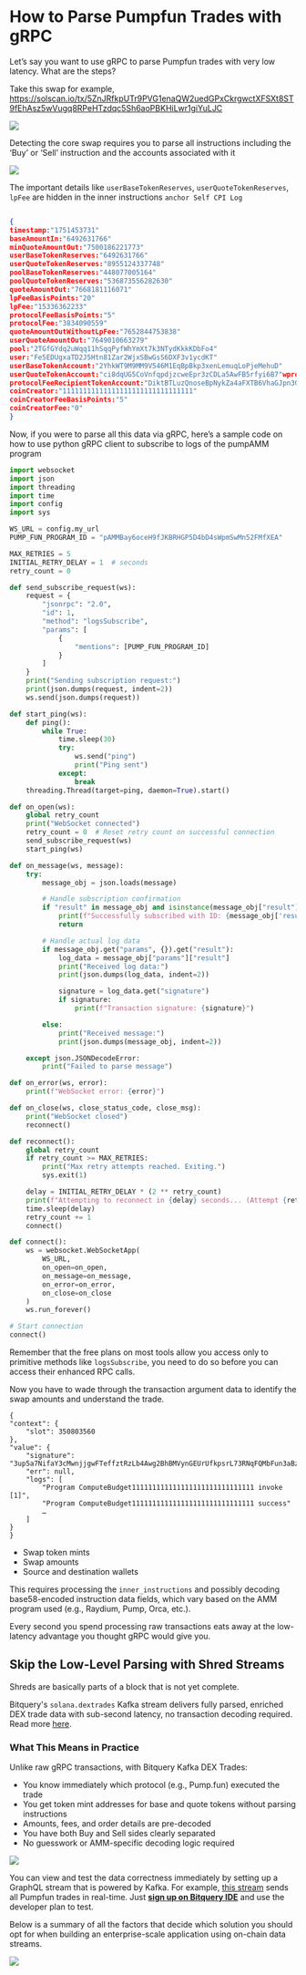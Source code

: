 # How to Parse Pumpfun Trades with gRPC

Let’s say you want to use gRPC to parse Pumpfun trades with very low latency. What are the steps?

Take this swap for example, https://solscan.io/tx/5ZnJRfkpUTr9PVG1enaQW2uedGPxCkrgwctXFSXt8ST9fEhAsz5wVugq8RPeHTzdqc5Sh6aoPBKHiLwr1giYuLJC

![](/solscan.png)

Detecting the core swap requires you to parse all instructions including the ‘Buy’ or ‘Sell’ instruction and the accounts associated with it

![](/solscanlog.png)

The important details like `userBaseTokenReserves`, `userQuoteTokenReserves`, `lpFee` are hidden in the inner instructions `anchor Self CPI Log`

```JSON

{
timestamp:"1751453731"
baseAmountIn:"6492631766"
minQuoteAmountOut:"7500186221773"
userBaseTokenReserves:"6492631766"
userQuoteTokenReserves:"8955124337748"
poolBaseTokenReserves:"448077005164"
poolQuoteTokenReserves:"536873556282630"
quoteAmountOut:"7668181116071"
lpFeeBasisPoints:"20"
lpFee:"15336362233"
protocolFeeBasisPoints:"5"
protocolFee:"3834090559"
quoteAmountOutWithoutLpFee:"7652844753838"
userQuoteAmountOut:"7649010663279"
pool:"2TGfGYdq2uWqq11hSqqPyfWhYmXt7k3NTydKkkKDbFo4"
user:"Fe5EDUgxaTD2J5Htn81Zar2WjxSBwGsS6DXF3v1ycdKT"
userBaseTokenAccount:"2YhkWT9M9MM9V546M1EqBpBkp3xenLemuqLoPjeMehuD"
userQuoteTokenAccount:"ci8dqUG5CoVnfqpdjzcweEpr3zCDLa5AwFB5rfyi6B7"wprotocolFeeRecipient:"7VtfL8fvgNfhz17qKRMjzQEXgbdpnHHHQRh54R9jP2RJ"
protocolFeeRecipientTokenAccount:"DiktBTLuzQnoseBpNykZa4aFXTB6VhaGJpn3CrHEBDGd"
coinCreator:"11111111111111111111111111111111"
coinCreatorFeeBasisPoints:"5"
coinCreatorFee:"0"
}

```

Now, if you were to parse all this data via gRPC, here’s a sample code on how to use python gRPC client to subscribe to logs of the pumpAMM program

```python
import websocket
import json
import threading
import time
import config
import sys

WS_URL = config.my_url
PUMP_FUN_PROGRAM_ID = "pAMMBay6oceH9fJKBRHGP5D4bD4sWpmSwMn52FMfXEA"

MAX_RETRIES = 5
INITIAL_RETRY_DELAY = 1  # seconds
retry_count = 0

def send_subscribe_request(ws):
    request = {
        "jsonrpc": "2.0",
        "id": 1,
        "method": "logsSubscribe",
        "params": [
            {
                "mentions": [PUMP_FUN_PROGRAM_ID]
            }
        ]
    }
    print("Sending subscription request:")
    print(json.dumps(request, indent=2))
    ws.send(json.dumps(request))

def start_ping(ws):
    def ping():
        while True:
            time.sleep(30)
            try:
                ws.send("ping")
                print("Ping sent")
            except:
                break
    threading.Thread(target=ping, daemon=True).start()

def on_open(ws):
    global retry_count
    print("WebSocket connected")
    retry_count = 0  # Reset retry count on successful connection
    send_subscribe_request(ws)
    start_ping(ws)

def on_message(ws, message):
    try:
        message_obj = json.loads(message)

        # Handle subscription confirmation
        if "result" in message_obj and isinstance(message_obj["result"], int):
            print(f"Successfully subscribed with ID: {message_obj['result']}")
            return

        # Handle actual log data
        if message_obj.get("params", {}).get("result"):
            log_data = message_obj["params"]["result"]
            print("Received log data:")
            print(json.dumps(log_data, indent=2))

            signature = log_data.get("signature")
            if signature:
                print(f"Transaction signature: {signature}")

        else:
            print("Received message:")
            print(json.dumps(message_obj, indent=2))

    except json.JSONDecodeError:
        print("Failed to parse message")

def on_error(ws, error):
    print(f"WebSocket error: {error}")

def on_close(ws, close_status_code, close_msg):
    print("WebSocket closed")
    reconnect()

def reconnect():
    global retry_count
    if retry_count >= MAX_RETRIES:
        print("Max retry attempts reached. Exiting.")
        sys.exit(1)

    delay = INITIAL_RETRY_DELAY * (2 ** retry_count)
    print(f"Attempting to reconnect in {delay} seconds... (Attempt {retry_count + 1}/{MAX_RETRIES})")
    time.sleep(delay)
    retry_count += 1
    connect()

def connect():
    ws = websocket.WebSocketApp(
        WS_URL,
        on_open=on_open,
        on_message=on_message,
        on_error=on_error,
        on_close=on_close
    )
    ws.run_forever()

# Start connection
connect()
```

Remember that the free plans on most tools allow you access only to primitive methods like `logsSubscribe`, you need to do so before you can access their enhanced RPC calls.

Now you have to wade through the transaction argument data to identify the swap amounts and understand the trade.

```
{
"context": {
    "slot": 350803560
},
"value": {
    "signature": "3up5a7NifaY3cMwnjjgwFTeffztRzLb4Awg2BhBMVynGEUrUfkpsrL73RNqFQMbFun3aBz3ns5MspGDyPKogdqJX",
    "err": null,
    "logs": [
        "Program ComputeBudget111111111111111111111111111111 invoke [1]",
        "Program ComputeBudget111111111111111111111111111111 success"
        …
    ]
}
}
```

- Swap token mints
- Swap amounts
- Source and destination wallets

This requires processing the `inner_instructions` and possibly decoding base58-encoded instruction data fields, which vary based on the AMM program used (e.g., Raydium, Pump, Orca, etc.).

Every second you spend processing raw transactions eats away at the low-latency advantage you thought gRPC would give you.

## Skip the Low-Level Parsing with Shred Streams

Shreds are basically parts of a block that is not yet complete.

Bitquery's `solana.dextrades` Kafka stream delivers fully parsed, enriched DEX trade data with sub-second latency, no transaction decoding required. Read more [here](https://docs.bitquery.io/docs/streams/real-time-solana-data/#kafka-stream-by-bitquery).

### What This Means in Practice

Unlike raw gRPC transactions, with Bitquery Kafka DEX Trades:

- You know immediately which protocol (e.g., Pump.fun) executed the trade
- You get token mint addresses for base and quote tokens without parsing instructions
- Amounts, fees, and order details are pre-decoded
- You have both Buy and Sell sides clearly separated
- No guesswork or AMM-specific decoding logic required

![](/stream.png)

You can view and test the data correctness immediately by setting up a GraphQL stream that is powered by Kafka. For example, [this stream](https://ide.bitquery.io/Pumpfun-DEX-Trades-stream) sends all Pumpfun trades in real-time. Just [**sign up on Bitquery IDE**](https://ide.bitquery.io/) and use the developer plan to test.

Below is a summary of all the factors that decide which solution you should opt for when building an enterprise-scale application using on-chain data streams.

![](/comparison.png)
